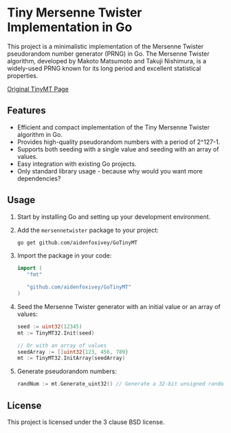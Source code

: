 # Tiny Mersenne Twister Implementation in Go

This project is a minimalistic implementation of the Mersenne Twister
pseudorandom number generator (PRNG) in Go. The Mersenne Twister algorithm,
developed by Makoto Matsumoto and Takuji Nishimura, is a widely-used PRNG known
for its long period and excellent statistical properties.

[Original TinyMT Page](http://www.math.sci.hiroshima-u.ac.jp/m-mat/MT/TINYMT/)

## Features

- Efficient and compact implementation of the Tiny Mersenne Twister algorithm in Go.
- Provides high-quality pseudorandom numbers with a period of 2^127-1.
- Supports both seeding with a single value and seeding with an array of values.
- Easy integration with existing Go projects.
- Only standard library usage - because why would you want more dependencies?

## Usage

1. Start by installing Go and setting up your development environment.

2. Add the `mersennetwister` package to your project:

   ```bash
   go get github.com/aidenfoxivey/GoTinyMT
   ```

3. Import the package in your code:

   ```go
   import (
      "fmt"

      "github.com/aidenfoxivey/GoTinyMT"
   )
   ```

4. Seed the Mersenne Twister generator with an initial value or an array of values:

   ```go
   seed := uint32(12345)
   mt := TinyMT32.Init(seed)

   // Or with an array of values
   seedArray := []uint32{123, 456, 789}
   mt := TinyMT32.InitArray(seedArray)
   ```

5. Generate pseudorandom numbers:

   ```go
   randNum := mt.Generate_uint32() // Generate a 32-bit unsigned random number
   ```

## License

This project is licensed under the 3 clause BSD license.
